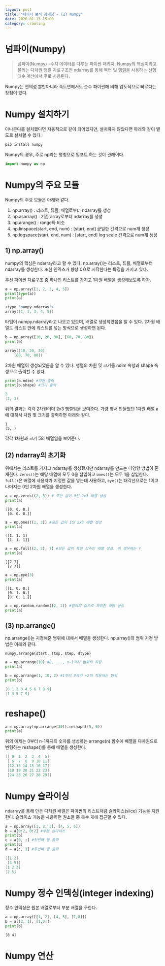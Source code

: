 ```yaml
---
layout: post
title: "데이터 분석 삼대장 - (2) Numpy"
date: 2020-01-13 15:00
category: crawling
---
```


# 넘파이(Numpy)
> 넘파이(Numpy) -수치 데이터를 다루는 파이썬 패키지.
Numpy의 핵심이라고 불리는 다차원 행렬 자료구조인 ndarray를 통해 벡터 및 행렬을 사용하는 선형 대수 계산에서 주로 사용된다.

Numpy는 편의성 뿐만아니라 속도면에서도 순수 파이썬에 비해 압도적으로 빠르다는 장점이 있다. 


# Numpy 설치하기

아나콘다를 설치했다면 자동적으로 같이 되어있지만, 설치하지 않았다면 아래와 같이 별도로 설치할 수 있다.

```s
pip install numpy
```

Numpy의 경우, 주로 np라는 명칭으로 임포트 하는 것이 관례이다. 
```python
import numpy as np
```

# Numpy의 주요 모듈

Numpy의 주요 모듈은 아래와 같다.
1. np.array() : 리스트, 튜플, 배열로부터 ndarray를 생성
2. np.asarray() : 기존 array로부터 ndarray를 생성
3. np.arange() : range와 비슷
4. np.linspace(start, end, num) : [start, end] 균일한 간격으로 num개 생성
5. np.logspace(start, end, num) : [start, end] log scale 간격으로 num개 생성


## 1) np.array()

numpy의 핵심은 ndarray라고 할 수 있다. np.array()는 리스트, 튜플, 배열로부터 ndarray를 생성한다. 또한 인덱스가 항상 0으로 시작한다는 특징을 가지고 있다.

우선 파이썬 자료구조 중 하나인 리스트를 가지고 1차원 배열을 생성해보도록 하자.

```python
a = np.array([1, 2, 3, 4, 5])
print(type(a))
print(a)
```

```s
<type 'numpy.ndarray'>
array([1, 2, 3, 4, 5])
```

타입이 numpy.ndarray라고 나오고 있으며, 배열로 생성되었음을 알 수 있다. 2차원 배열도 리스트 안에 리스트를 넣는 방식으로 생성하면 된다.

```python
b = np.array([10, 20, 30], [60, 70, 80])
print(b)
```

```s
array([10, 20, 30],
    [60, 70, 80])
```

2차원 배열이 생성되었음을 알 수 있다. 행렬의 차원 및 크기를 ndim 속성과 shape 속성으로 출력할 수 있다.

```python
print(b.ndim) #차원 출력
print(b.shape) #크기 출력
```

```s
2
(2, 3)
```

위의 결과는 각각 2차원이며 2x3 행렬임을 보여준다. 가령 앞서 만들었던 1차원 배열 a에 대해서 차원 및 크기를 출력하면 아래와 같다.

```
1
(5, )
```

각각 1차원과 크기 5의 배열임을 보여준다.

## (2) ndarray의 초기화
위에서는 리스트를 가지고 ndarray를 생성했지만 ndarray를 만드는 다양항 방법이 존재한다. `zeros()`는 해당 배열에 모두 0을 삽입하고 `ones()`는 모두 1을 삽입한다. `full()`은 배열에 사용자가 지정한 값을 넣는데 사용하고, `eye()`는 대각선으로는 1이고 나머지는 0인 2차원 배열을 생성한다.

```python
a = np.zeros((2, 3)) # 모든 값이 0인 2x3 배열 생성
print(a)
```

```
[[0. 0. 0.]
 [0. 0. 0.]]
```

```python
a = np.ones((2, 3)) #모든 값이 1인 2x3 배열 생성
print(a)
```

```
[[1. 1. 1]
 [1. 1. 1]]
```

```python
a = np.full((2, 2), 7) #모든 값이 특정 상수인 배열 생성. 이 경우에는 7
print(a)
```

```
[[7 7]
 [7 7]]
```

```python
a = np.eye(3)
print(a)
```

```
[[1. 0. 0.]
 [0. 1. 0.]
 [0. 0. 1.]]
```

```python
a = np.random.random((2, 2)) #임의의 값으로 채워진 배열 생성
print(a)
```

## (3) np.arrange()
np.arrange()는 지정해준 범위에 대해서 배열을 생성한다. np.array()의 범위 지정 방법은 아래와 같다.

`numpy.arrange(start, stop, step, dtype)`

```python
a = np.arrange(10) #0, ..., n-1까지 범위의 지정
print(a)

b = np.arrange(1, 10, 2) #1부터 9까지 +2씩 적용되는 범위
print(b)
```

```s
[0 1 2 3 4 5 6 7 8 9]
[1 3 5 7 9]
```

# reshape()

```python
a = np.array(np.arrange(30)).reshape((5, 6))
print(a)
```

위의 예제는 0부터 n-1까지의 숫자를 생성하는 arrange(n) 함수에 배열을 다차원으로 변형하는 reshape()를 통해 배열을 생성한다.

```s
[[ 0  1  2  3  4  5]
 [ 6  7  8  9 10 11]
 [12 13 14 15 16 17]
 [18 19 20 21 22 23]
 [24 25 26 27 28 29]]
```


# Numpy 슬라이싱
ndarray를 통해 만든 다차원 배열은 파이썬의 리스트처럼 슬라이스(slice) 기능을 지원한다. 슬라이스 기능을 사용하면 원소들 중 복수 개에 접근할 수 있다.

```python
a = np.array([1, 2, 3], [4, 5, 6])
b = a[0:2, 0:2] #부분 슬라이스
print(b)
c = a[0, :] #첫번째 행 출력
print(c)
d = a[:, 1] #두번째 열 출력
```

```s
[[1 2]
 [4 5]]
[1 2 3]
[2 5]
```

# Numpy 정수 인덱싱(integer indexing)

정수 인덱싱은 원본 배열로부터 부분 배열을 구한다.

```python
a = np.array([[1, 2], [4, 5], [7,8]])
b = a[[2, 1], [1,0]]
print(b)
```

```
[8 4]
```

# Numpy 연산







